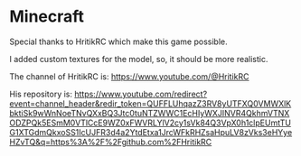 # Minecraft

Special thanks to HritikRC which make this game possible.

I added custom textures for the model, so, it should be more realistic.

The channel of HritikRC is: 
https://www.youtube.com/@HritikRC

His repository is:
https://www.youtube.com/redirect?event=channel_header&redir_token=QUFFLUhqazZ3RV8yUTFXQ0VMWXlKbktiSk9wWnNoeTNvQXxBQ3Jtc0tuNTZWWC1EcHIyWXJINVR4QkhmVTNXODZPQk5ESmM0VTlCcE9WZ0xFWVRLYlV2cy1sVk84Q3VpX0h1clpEUmtTUG1XTGdmQkxoSS1IcUJFR3d4a2YtdEtxa1JrcWFkRHZsaHpuLV8zVks3eHYyeHZvTQ&q=https%3A%2F%2Fgithub.com%2FHritikRC
